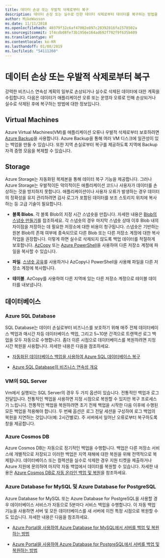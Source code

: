 ```yaml
---
title: 데이터 손상 또는 우발적 삭제로부터 복구
description: 데이터 손상 또는 실수로 인한 데이터 삭제로부터 데이터를 복구하는 방법을 이해하고 재해 복구에 대한 계획 뿐만 아니라 복원력 있고 항상 사용 가능한 내결함성 애플리케이션을 설계하는 방법에 대해 알아봅니다.
author: MikeWasson
ms.date: 11/11/2018
ms.openlocfilehash: 40379f32c6af47002e897c28392816fa1578502a
ms.sourcegitcommit: 1f4cdb08fe73b1956e164ad692f792f9f635b409
ms.translationtype: HT
ms.contentlocale: ko-KR
ms.lasthandoff: 01/08/2019
ms.locfileid: "54111260"
---
```

# <a name="recover-from-data-corruption-or-accidental-deletion"></a>데이터 손상 또는 우발적 삭제로부터 복구

강력한 비즈니스 연속성 계획의 일부로 손상되거나 실수로 삭제된 데이터에 대한 계획을 수립합니다. 다음은 데이터가 애플리케이션 오류 또는 운영자 오류로 인해 손상되거나 실수로 삭제된 후에 복구하는 방법에 대한 정보입니다.

## <a name="virtual-machines"></a>Virtual Machines

Azure Virtual Machines(VM)를 애플리케이션 오류나 우발적 삭제로부터 보호하려면 [Azure Backup](/azure/backup/)을 사용합니다. Azure Backup을 통해 여러 VM 디스크에 일관성이 있는 백업을 만들 수 있습니다. 또한 지역 손실로부터 복구를 제공하도록 지역에 Backup 자격 증명 모음을 복제할 수 있습니다.

## <a name="storage"></a>Storage

Azure Storage는 자동화된 복제본을 통해 데이터 복구 기능을 제공합니다. 그러나 Azure Storage는 우발적이든 악의적이든 애플리케이션 코드나 사용자가 데이터를 손상하는 것을 방지하지 못합니다. 애플리케이션이나 사용자 오류가 발생하는 경우 데이터의 정확성을 유지 관리하려면 감사 로그가 포함된 데이터를 보조 스토리지 위치에 복사하는 등 고급 기술이 필요합니다.

- **블록 Blobs**. 각 블록 Blob의 지정 시간 스냅숏을 만듭니다. 자세한 내용은 [Blob의 스냅숏 만들기](/rest/api/storageservices/creating-a-snapshot-of-a-blob)를 참조하세요. 각 스냅숏의 경우 마지막 스냅숏 상태 이후 Blob 내의 차이점을 저장하는 데 필요한 저장소에 대한 비용이 청구됩니다. 스냅숏은 기반하는 원본 Blob의 존재 여부에 종속되므로 다른 Blob 또는 다른 저장소 계정에 대한 복사 작업을 권장합니다. 이렇게 하면 실수로 삭제되지 않도록 백업 데이터를 적절하게 보호합니다. [AzCopy](/azure/storage/common/storage-use-azcopy) 또는 [Azure PowerShell](/azure/storage/common/storage-powershell-guide-full)을 사용하여 다른 저장소 계정에 파일을 복사할 수 있습니다.

- **파일**. [스냅숏 공유](/azure/storage/files/storage-snapshots-files)를 사용하거나 AzCopy나 PowerShell을 사용해 파일을 다른 저장소 계정에 복사합니다.

- **테이블**. AzCopy를 사용하여 다른 지역에 있는 다른 저장소 계정으로 테이블 데이터를 내보냅니다.

## <a name="database"></a>데이터베이스

### <a name="azure-sql-database"></a>Azure SQL Database

SQL Database는 데이터 손실로부터 비즈니스를 보호하기 위해 매주 전체 데이터베이스 백업과 매시간 차등 데이터베이스 백업, 그리고 5~10분 간격으로 트랜잭션 로그 백업을 모두 자동으로 수행합니다. 좀더 이른 시점으로 데이터베이스를 복원하려면 지정 시간 복원을 사용합니다. 자세한 내용은 다음을 참조하세요.

- [자동화된 데이터베이스 백업을 사용하여 Azure SQL 데이터베이스 복구](/azure/sql-database/sql-database-recovery-using-backups)

- [Azure SQL Database의 비즈니스 연속성 개요](/azure/sql-database/sql-database-business-continuity)

### <a name="sql-server-on-vms"></a>VM의 SQL Server

Vm에서 실행되는 SQL Server의 경우 두 가지 옵션이 있습니다. 전통적인 백업과 로그 전달입니다. 전통적인 백업을 사용하면 지정 시점으로 복원할 수 있지만 복구 프로세스가 느립니다. 전통적인 백업을 복원하려면 초기 전체 백업을 시작한 다음 이후에 수행된 모든 백업을 적용해야 합니다. 두 번째 옵션은 로그 전달 세션을 구성하여 로그 백업의 복원을 지연하는 것입니다(예: 2시간별로). 주 서버에서 일어난 오류로부터 복구하도록 창을 제공합니다.

### <a name="azure-cosmos-db"></a>Azure Cosmos DB

Azure Cosmos DB는 자동으로 정기적인 백업을 수행합니다. 백업은 다른 저장소 서비스에 개별적으로 저장되고 이러한 백업은 지역 재해에 대한 복원을 위해 전역적으로 복제됩니다. 데이터베이스 또는 컬렉션을 실수로 삭제한 경우 지원 티켓을 제출하거나 Azure 지원에 문의하여 마지막 자동 백업에서 데이터를 복원할 수 있습니다. 자세한 내용은 [Azure Cosmos DB로 자동 온라인 백업 및 복원](/azure/cosmos-db/online-backup-and-restore)을 참조하세요.

### <a name="azure-database-for-mysql-azure-database-for-postgresql"></a>Azure Database for MySQL 및 Azure Database for PostgreSQL

Azure Database for MySQL 또는 Azure Database for PostgreSQL을 사용할 경우 데이터베이스 서비스가 자동으로 5분마다 서비스 백업을 수행합니다. 이 자동 백업 기능을 사용하면 서버 및 모든 데이터베이스를 새 서버에 이전 특정 시점으로 복원할 수도 있습니다. 자세한 내용은 다음을 참조하세요.

- [Azure Portal을 사용하여 Azure Database for MySQL에서 서버를 백업 및 복원하는 방법](/azure/mysql/howto-restore-server-portal)

- [Azure Portal을 사용하여 Azure Database for PostgreSQL에서 서버를 백업 및 복원하는 방법](/azure/postgresql/howto-restore-server-portal)
